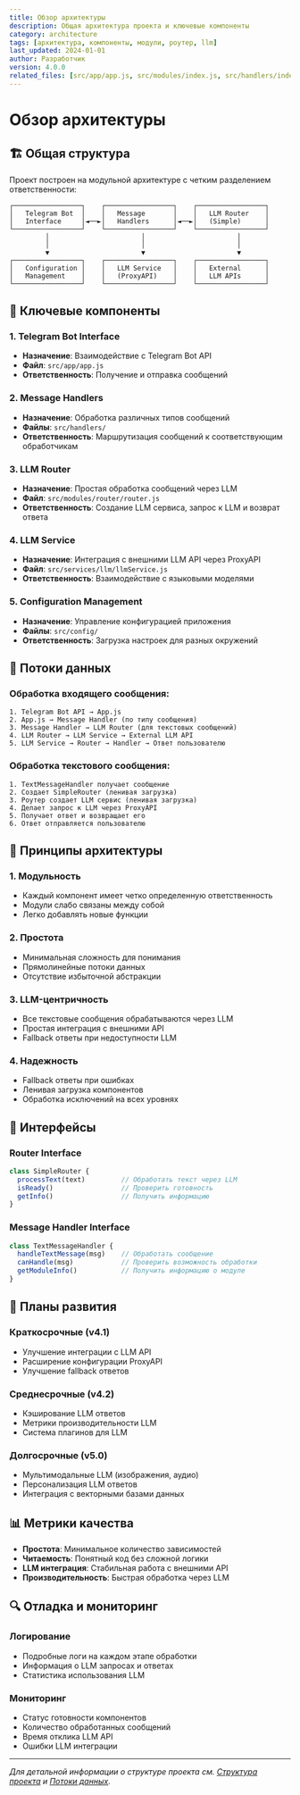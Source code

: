 ```yaml
---
title: Обзор архитектуры
description: Общая архитектура проекта и ключевые компоненты
category: architecture
tags: [архитектура, компоненты, модули, роутер, llm]
last_updated: 2024-01-01
author: Разработчик
version: 4.0.0
related_files: [src/app/app.js, src/modules/index.js, src/handlers/index.js]
---
```


# Обзор архитектуры

## 🏗️ Общая структура

Проект построен на модульной архитектуре с четким разделением ответственности:

```
┌─────────────────┐    ┌─────────────────┐    ┌─────────────────┐
│   Telegram Bot  │    │   Message       │    │   LLM Router    │
│   Interface     │◄──►│   Handlers      │◄──►│   (Simple)      │
└─────────────────┘    └─────────────────┘    └─────────────────┘
         │                       │                       │
         │                       │                       │
         ▼                       ▼                       ▼
┌─────────────────┐    ┌─────────────────┐    ┌─────────────────┐
│   Configuration │    │   LLM Service   │    │   External      │
│   Management    │    │   (ProxyAPI)    │    │   LLM APIs      │
└─────────────────┘    └─────────────────┘    └─────────────────┘
```

## 🔧 Ключевые компоненты

### 1. Telegram Bot Interface
- **Назначение**: Взаимодействие с Telegram Bot API
- **Файл**: `src/app/app.js`
- **Ответственность**: Получение и отправка сообщений

### 2. Message Handlers
- **Назначение**: Обработка различных типов сообщений
- **Файлы**: `src/handlers/`
- **Ответственность**: Маршрутизация сообщений к соответствующим обработчикам

### 3. LLM Router
- **Назначение**: Простая обработка сообщений через LLM
- **Файл**: `src/modules/router/router.js`
- **Ответственность**: Создание LLM сервиса, запрос к LLM и возврат ответа

### 4. LLM Service
- **Назначение**: Интеграция с внешними LLM API через ProxyAPI
- **Файл**: `src/services/llm/llmService.js`
- **Ответственность**: Взаимодействие с языковыми моделями

### 5. Configuration Management
- **Назначение**: Управление конфигурацией приложения
- **Файлы**: `src/config/`
- **Ответственность**: Загрузка настроек для разных окружений

## 🔄 Потоки данных

### Обработка входящего сообщения:

```
1. Telegram Bot API → App.js
2. App.js → Message Handler (по типу сообщения)
3. Message Handler → LLM Router (для текстовых сообщений)
4. LLM Router → LLM Service → External LLM API
5. LLM Service → Router → Handler → Ответ пользователю
```

### Обработка текстового сообщения:

```
1. TextMessageHandler получает сообщение
2. Создает SimpleRouter (ленивая загрузка)
3. Роутер создает LLM сервис (ленивая загрузка)
4. Делает запрос к LLM через ProxyAPI
5. Получает ответ и возвращает его
6. Ответ отправляется пользователю
```

## 🎯 Принципы архитектуры

### 1. Модульность
- Каждый компонент имеет четко определенную ответственность
- Модули слабо связаны между собой
- Легко добавлять новые функции

### 2. Простота
- Минимальная сложность для понимания
- Прямолинейные потоки данных
- Отсутствие избыточной абстракции

### 3. LLM-центричность
- Все текстовые сообщения обрабатываются через LLM
- Простая интеграция с внешними API
- Fallback ответы при недоступности LLM

### 4. Надежность
- Fallback ответы при ошибках
- Ленивая загрузка компонентов
- Обработка исключений на всех уровнях

## 🔌 Интерфейсы

### Router Interface
```javascript
class SimpleRouter {
  processText(text)         // Обработать текст через LLM
  isReady()                 // Проверить готовность
  getInfo()                 // Получить информацию
}
```

### Message Handler Interface
```javascript
class TextMessageHandler {
  handleTextMessage(msg)    // Обработать сообщение
  canHandle(msg)            // Проверить возможность обработки
  getModuleInfo()           // Получить информацию о модуле
}
```

## 🚀 Планы развития

### Краткосрочные (v4.1)
- Улучшение интеграции с LLM API
- Расширение конфигурации ProxyAPI
- Улучшение fallback ответов

### Среднесрочные (v4.2)
- Кэширование LLM ответов
- Метрики производительности LLM
- Система плагинов для LLM

### Долгосрочные (v5.0)
- Мультимодальные LLM (изображения, аудио)
- Персонализация LLM ответов
- Интеграция с векторными базами данных

## 📊 Метрики качества

- **Простота**: Минимальное количество зависимостей
- **Читаемость**: Понятный код без сложной логики
- **LLM интеграция**: Стабильная работа с внешними API
- **Производительность**: Быстрая обработка через LLM

## 🔍 Отладка и мониторинг

### Логирование
- Подробные логи на каждом этапе обработки
- Информация о LLM запросах и ответах
- Статистика использования LLM

### Мониторинг
- Статус готовности компонентов
- Количество обработанных сообщений
- Время отклика LLM API
- Ошибки LLM интеграции

---

*Для детальной информации о структуре проекта см. [Структура проекта](structure.md) и [Потоки данных](data-flow.md).*
